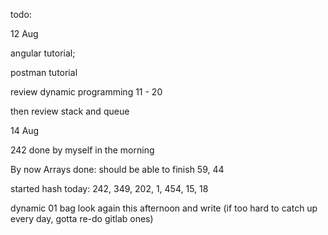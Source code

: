 todo: 

12 Aug

angular tutorial; 

postman tutorial

review dynamic programming 11 - 20 

then review stack and queue



14 Aug

242 done by myself in the morning

By now Arrays done: should be able to finish 59, 44

started hash today: 242, 349, 202, 1, 454, 15, 18

dynamic 01 bag look again this afternoon and write (if too hard to catch up every day, gotta re-do gitlab ones)


